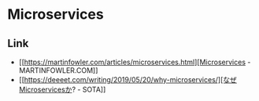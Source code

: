 # Microservices
## Link
- [[https://martinfowler.com/articles/microservices.html][Microservices - MARTINFOWLER.COM]]
- [[https://deeeet.com/writing/2019/05/20/why-microservices/][なぜMicroservicesか? - SOTA]]
